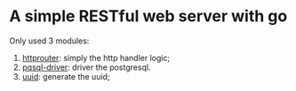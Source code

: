 # A simple RESTful web server with go

Only used 3 modules:

1. [httprouter](https://github.com/julienschmidt/httprouter): simply the http handler logic;
2. [pqsql-driver](https://github.com/lib/pq): driver the postgresql.
3. [uuid](https://github.com/google/uuid): generate the uuid;
